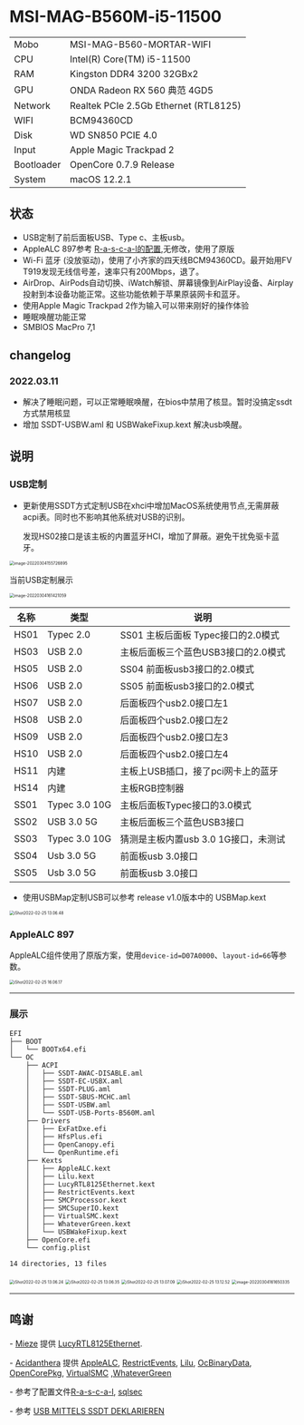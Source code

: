 # MSI-MAG-B560M-i5-11500

|            |                                       |
| --------   |---------------------------------------|
| Mobo       | MSI-MAG-B560-MORTAR-WIFI              |
| CPU        | Intel(R) Core(TM) i5-11500            |
| RAM        | Kingston DDR4 3200  32GBx2            |
| GPU        | ONDA Radeon RX 560 典范 4GD5            |
| Network    | Realtek PCIe 2.5Gb Ethernet (RTL8125) |
| WIFI       | BCM94360CD                            |
| Disk       | WD SN850 PCIE 4.0                     |
| Input      | Apple Magic Trackpad 2                |
| Bootloader | OpenCore 0.7.9 Release                |
| System     | macOS 12.2.1                          |



## 状态
 - USB定制了前后面板USB、Type c、主板usb。
 - AppleALC 897参考 [R-a-s-c-a-l的配置](https://github.com/R-a-s-c-a-l/MSI-MAG-B560M-i7-11700/issues/1),无修改，使用了原版
 - Wi-Fi 蓝牙 (没放驱动)，使用了小齐家的四天线BCM94360CD。最开始用FV T919发现无线信号差，速率只有200Mbps，退了。
 - AirDrop、AirPods自动切换、iWatch解锁、屏幕镜像到AirPlay设备、Airplay投射到本设备功能正常。这些功能依赖于苹果原装网卡和蓝牙。
 - 使用Apple Magic Trackpad 2作为输入可以带来刚好的操作体验
 - 睡眠唤醒功能正常
 - SMBIOS MacPro 7,1

## changelog
### 2022.03.11
- 解决了睡眠问题，可以正常睡眠唤醒，在bios中禁用了核显。暂时没搞定ssdt方式禁用核显
- 增加 SSDT-USBW.aml 和 USBWakeFixup.kext 解决usb唤醒。

## 说明

### USB定制

- 更新使用SSDT方式定制USB在xhci中增加MacOS系统使用节点,无需屏蔽acpi表。同时也不影响其他系统对USB的识别。

  发现HS02接口是该主板的内置蓝牙HCI，增加了屏蔽。避免干扰免驱卡蓝牙。

<img src="img/image-20220304155726895.png" alt="image-20220304155726895" style="zoom:50%;" />

当前USB定制展示

<img src="img/image-20220304161421059.png" alt="image-20220304161421059" style="zoom:50%;" />

| 名称 | 类型          | 说明                                 |
| ---- | ------------- | ------------------------------------ |
| HS01 | Typec 2.0     | SS01 主板后面板 Typec接口的2.0模式   |
| HS03 | USB 2.0       | 主板后面板三个蓝色USB3接口的2.0模式  |
| HS05 | USB 2.0       | SS04 前面板usb3接口的2.0模式         |
| HS06 | USB 2.0       | SS05 前面板usb3接口的2.0模式         |
| HS07 | USB 2.0       | 后面板四个usb2.0接口左1              |
| HS08 | USB 2.0       | 后面板四个usb2.0接口左2              |
| HS09 | USB 2.0       | 后面板四个usb2.0接口左3              |
| HS10 | USB 2.0       | 后面板四个usb2.0接口左4              |
| HS11 | 内建          | 主板上USB插口，接了pci网卡上的蓝牙   |
| HS14 | 内建          | 主板RGB控制器                        |
| SS01 | Typec 3.0 10G | 主板后面板Typec接口的3.0模式         |
| SS02 | USB 3.0 5G    | 主板后面板三个蓝色USB3接口           |
| SS03 | Typec 3.0 10G | 猜测是主板内置usb 3.0 1G接口，未测试 |
| SS04 | Usb 3.0 5G    | 前面板usb 3.0接口                    |
| SS05 | Usb 3.0 5G    | 前面板usb 3.0接口                    |



- 使用USBMap定制USB可以参考 release v1.0版本中的 USBMap.kext

<img src="img/iShot2022-02-25%2013.06.48.png" alt="iShot2022-02-25 13.06.48" style="zoom:50%;" />



### AppleALC 897
AppleALC组件使用了原版方案，使用`device-id=D07A0000`、`layout-id=66`等参数。

<img src="img/iShot2022-02-25%2016.06.17.png" alt="iShot2022-02-25 16.06.17" style="zoom:50%;" />

----------------
### 展示


```
EFI
├── BOOT
│   └── BOOTx64.efi
└── OC
    ├── ACPI
    │   ├── SSDT-AWAC-DISABLE.aml
    │   ├── SSDT-EC-USBX.aml
    │   ├── SSDT-PLUG.aml
    │   ├── SSDT-SBUS-MCHC.aml
    │   ├── SSDT-USBW.aml
    │   └── SSDT-USB-Ports-B560M.aml
    ├── Drivers
    │   ├── ExFatDxe.efi
    │   ├── HfsPlus.efi
    │   ├── OpenCanopy.efi
    │   └── OpenRuntime.efi
    ├── Kexts
    │   ├── AppleALC.kext
    │   ├── Lilu.kext
    │   ├── LucyRTL8125Ethernet.kext
    │   ├── RestrictEvents.kext
    │   ├── SMCProcessor.kext
    │   ├── SMCSuperIO.kext
    │   ├── VirtualSMC.kext
    │   ├── WhateverGreen.kext
    │   └── USBWakeFixup.kext
    ├── OpenCore.efi
    └── config.plist

14 directories, 13 files
```

<img src="img/iShot2022-02-25%2013.06.24.png" alt="iShot2022-02-25 13.06.24" style="zoom:50%;" />

<img src="img/iShot2022-02-25%2013.06.35.png" alt="iShot2022-02-25 13.06.35" style="zoom:50%;" />

<img src="img/iShot2022-02-25%2013.07.09.png" alt="iShot2022-02-25 13.07.09" style="zoom:50%;" />

<img src="img/iShot2022-02-25%2013.12.52.png" alt="iShot2022-02-25 13.12.52" style="zoom:50%;" />

<img src="img/image-20220304161650335.png" alt="image-20220304161650335" style="zoom:50%;" />

----------------
## 鸣谢

\- [Mieze](https://github.com/Mieze) 提供 [LucyRTL8125Ethernet](https://github.com/Mieze/LucyRTL8125Ethernet).

\- [Acidanthera](https://github.com/acidanthera) 提供 [AppleALC](https://github.com/acidanthera/AppleALC), [RestrictEvents](https://github.com/acidanthera/RestrictEvents), [Lilu](https://github.com/acidanthera/Lilu), [OcBinaryData](https://github.com/acidanthera/OcBinaryData), [OpenCorePkg](https://github.com/acidanthera/OpenCorePkg), [VirtualSMC](https://github.com/acidanthera/VirtualSMC) ,[WhateverGreen](https://github.com/acidanthera/WhateverGreen)

\- 参考了配置文件[R-a-s-c-a-l](https://github.com/R-a-s-c-a-l/MSI-MAG-B560M-i7-11700), [sqlsec](https://github.com/sqlsec/MSI-MAG-B560M-MORTAR-i7-10700)

\- 参考 [USB MITTELS SSDT DEKLARIEREN](https://www.hackintosh-forum.de/forum/thread/54986-usb-mittels-ssdt-deklarieren/?pageNo=1)